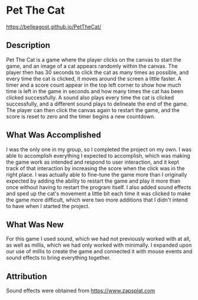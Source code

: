 # Pet The Cat

https://belleagost.github.io/PetTheCat/

## Description

Pet The Cat is a game where the player clicks on the canvas to start the game, and an image of a cat appears randomly within the canvas. The player then has 30 seconds to click the cat as many times as possible, and every time the cat is clicked, it moves around the screen a little faster. A timer and a score count appear in the top left corner to show how much time is left in the game in seconds and how many times the cat has been clicked successfully. A sound also plays every time the cat is clicked successfully, and a different sound plays to delineate the end of the game. The player can then click the canvas again to restart the game, and the score is reset to zero and the timer begins a new countdown. 

## What Was Accomplished

I was the only one in my group, so I completed the project on my own. I was able to accomplish everything I expected to accomplish, which was making the game work as intended and respond to user interaction, and it kept track of that interaction by increasing the score when the click was in the right place. I was actually able to fine-tune the game more than I originally expected by adding the ability to restart the game and play it more than once without having to restart the program itself. I also added sound effects and sped up the cat's movement a little bit each time it was clicked to make the game more difficult, which were two more additions that I didn't intend to have when I started the project. 

## What Was New

For this game I used sound, which we had not previously worked with at all, as well as millis, which we had only worked with minimally. I expanded upon our use of millis to create the game and connected it with mouse events and sound effects to bring everything together. 

## Attribution

Sound effects were obtained from https://www.zapsplat.com
